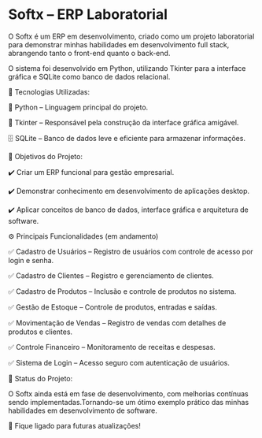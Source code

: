 # Softx – ERP Laboratorial

O Softx é um ERP em desenvolvimento, criado como um projeto laboratorial para demonstrar minhas habilidades em desenvolvimento full stack, abrangendo tanto o front-end quanto o back-end.

O sistema foi desenvolvido em Python, utilizando Tkinter para a interface gráfica e SQLite como banco de dados relacional.

🚀 Tecnologias Utilizadas:

🐍 Python – Linguagem principal do projeto.

🎨 Tkinter – Responsável pela construção da interface gráfica amigável.

🗄️ SQLite – Banco de dados leve e eficiente para armazenar informações.

🎯 Objetivos do Projeto:

✔️ Criar um ERP funcional para gestão empresarial.

✔️ Demonstrar conhecimento em desenvolvimento de aplicações desktop.

✔️ Aplicar conceitos de banco de dados, interface gráfica e arquitetura de software.

⚙️ Principais Funcionalidades (em andamento)

✅ Cadastro de Usuários – Registro de usuários com controle de acesso por login e senha.

✅ Cadastro de Clientes – Registro e gerenciamento de clientes.

✅ Cadastro de Produtos – Inclusão e controle de produtos no sistema.

✅ Gestão de Estoque – Controle de produtos, entradas e saídas.

✅ Movimentação de Vendas – Registro de vendas com detalhes de produtos e clientes.

✅ Controle Financeiro – Monitoramento de receitas e despesas.

✅ Sistema de Login – Acesso seguro com autenticação de usuários.

📌 Status do Projeto:

O Softx ainda está em fase de desenvolvimento, com melhorias contínuas sendo implementadas.Tornando-se um ótimo exemplo prático das minhas habilidades em desenvolvimento de software.

📢 Fique ligado para futuras atualizações!


